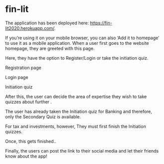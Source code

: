 # fin-lit
The application has been deployed here:  https://fin-lit2020.herokuapp.com/.

If you’re using it on your mobile browser, you can also ‘Add it to homepage’ to use it as a mobile application.
When a user first goes to the website homepage, they are greeted with this page. 


Here, they have the option to Register/Login or take the initiation quiz.




Registration page



Login page 



Initiation quiz 



After this, the user can decide the area of expertise they wish to take quizzes about further .



The user has already taken the Initiation quiz for Banking and therefore, only the Secondary Quiz is available.

For tax and investments, however, They must first finish the Initiation quizzes. 



Once, this gets finished.. 


Finally, the users can post the link to their social media and let their friends know about the app!


